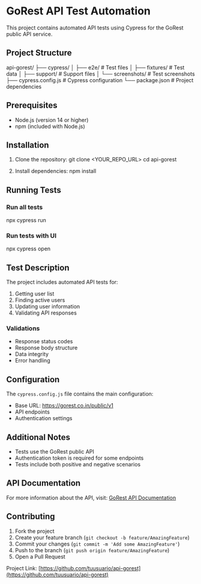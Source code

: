 # GoRest API Test Automation

This project contains automated API tests using Cypress for the GoRest public API service.

## Project Structure

api-gorest/
├── cypress/
│   ├── e2e/           # Test files
│   ├── fixtures/      # Test data
│   ├── support/       # Support files
│   └── screenshots/   # Test screenshots
├── cypress.config.js  # Cypress configuration
└── package.json       # Project dependencies

## Prerequisites

- Node.js (version 14 or higher)
- npm (included with Node.js)

## Installation

1. Clone the repository:
   git clone <YOUR_REPO_URL>
   cd api-gorest

2. Install dependencies:
   npm install

## Running Tests

### Run all tests
npx cypress run

### Run tests with UI
npx cypress open

## Test Description

The project includes automated API tests for:
1. Getting user list
2. Finding active users
3. Updating user information
4. Validating API responses

### Validations
- Response status codes
- Response body structure
- Data integrity
- Error handling

## Configuration

The `cypress.config.js` file contains the main configuration:
- Base URL: https://gorest.co.in/public/v1
- API endpoints
- Authentication settings

## Additional Notes
- Tests use the GoRest public API
- Authentication token is required for some endpoints
- Tests include both positive and negative scenarios

## API Documentation
For more information about the API, visit: [GoRest API Documentation](https://gorest.co.in/)

## Contributing
1. Fork the project
2. Create your feature branch (`git checkout -b feature/AmazingFeature`)
3. Commit your changes (`git commit -m 'Add some AmazingFeature'`)
4. Push to the branch (`git push origin feature/AmazingFeature`)
5. Open a Pull Request

Project Link: [https://github.com/tuusuario/api-gorest](https://github.com/tuusuario/api-gorest)
